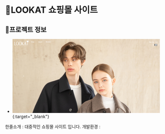 # :large_orange_diamond:LOOKAT 쇼핑몰 사이트

## :small_orange_diamond:프로젝트 정보

- [![lookat](img/lookat.png)](http://ching21.cafe24.com/){:target="_blank"}

한줄소개 : 대중적인 쇼핑몰 사이트 입니다.
개발환경 : 

